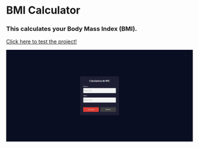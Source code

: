 # BMI Calculator
### This calculates your Body Mass Index (BMI).
<a href="https://vinicius-rodriguess.github.io/BMI-Calculator/" target="_blank">Click here to test the project!</a>
<p></p>
<img src="./src/img/page.png"/>